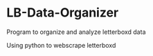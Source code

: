 # LB-Data-Organizer
Program to organize and analyze letterboxd data

Using python to webscrape letterboxd
